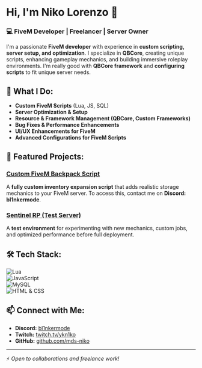 # Hi, I'm Niko Lorenzo 👋

### 💻 FiveM Developer | Freelancer | Server Owner

I'm a passionate **FiveM developer** with experience in **custom scripting, server setup, and optimization**. I specialize in **QBCore**, creating unique scripts, enhancing gameplay mechanics, and building immersive roleplay environments. I'm really good with **QBCore framework** and **configuring scripts** to fit unique server needs.

## 🚀 What I Do:
- **Custom FiveM Scripts** (Lua, JS, SQL)
- **Server Optimization & Setup**
- **Resource & Framework Management (QBCore, Custom Frameworks)**
- **Bug Fixes & Performance Enhancements**
- **UI/UX Enhancements for FiveM**
- **Advanced Configurations for FiveM Scripts**

## 📂 Featured Projects:
### [Custom FiveM Backpack Script](https://discord.gg/WJhDWRDz5n)
A **fully custom inventory expansion script** that adds realistic storage mechanics to your FiveM server. To access this, contact me on **Discord: bl1nkermode**.

### [Sentinel RP (Test Server)](https://github.com/your-repo-link)
A **test environment** for experimenting with new mechanics, custom jobs, and optimized performance before full deployment.

## 🛠️ Tech Stack:
![Lua](https://img.shields.io/badge/Lua-%232C2D72.svg?style=flat&logo=lua&logoColor=white)  
![JavaScript](https://img.shields.io/badge/JavaScript-%23F7DF1E.svg?style=flat&logo=javascript&logoColor=black)  
![MySQL](https://img.shields.io/badge/MySQL-%234479A1.svg?style=flat&logo=mysql&logoColor=white)  
![HTML & CSS](https://img.shields.io/badge/HTML%2FCSS-%23E34F26.svg?style=flat&logo=html5&logoColor=white)

## 📫 Connect with Me:
- **Discord:** [bl1nkermode](https://discord.com/invite/yourserver)
- **Twitch:** [twitch.tv/ykn1ko](https://twitch.tv/ykn1ko)
- **GitHub:** [github.com/mds-niko](https://github.com/mds-niko)

---
⚡ *Open to collaborations and freelance work!*
